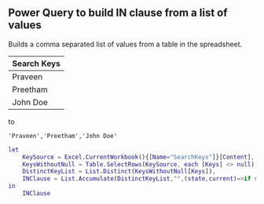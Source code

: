 ## Power Query to build IN clause from a list of values

Builds a comma separated list of values from a table in the spreadsheet.

|Search Keys|
|---|
|Praveen|
|Preetham|
|John Doe|

to

`'Praveen','Preetham','John Doe'`



```m
let
    KeySource = Excel.CurrentWorkbook(){[Name="SearchKeys"]}[Content],
    KeysWithoutNull = Table.SelectRows(KeySource, each [Keys] <> null),
    DistinctKeyList = List.Distinct(KeysWithoutNull[Keys]),
    INClause = List.Accumulate(DistinctKeyList,"",(state,current)=>if state = "" then "'"& Text.From(current)&"'" else state & ",'"& Text.From(current) &"'" )
in
    INClause
```
